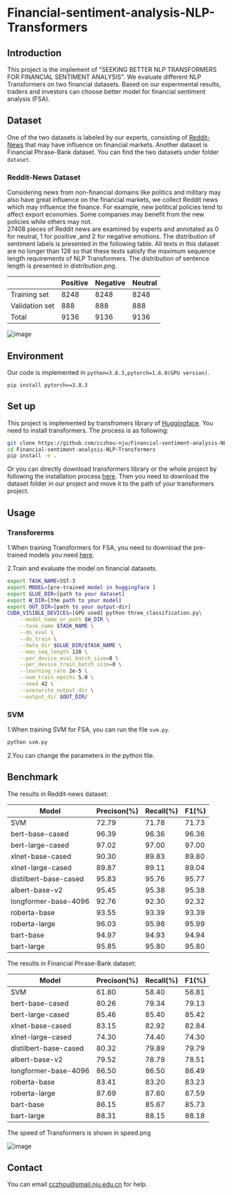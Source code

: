 # Financial-sentiment-analysis-NLP-Transformers

## Introduction
This project is the implement of "SEEKING BETTER NLP TRANSFORMERS FOR FINANCIAL SENTIMENT ANALYSIS". We evaluate different NLP Transformers on two financial datasets. Based on our experimental results, traders and investors can choose better model for financial sentiment analysis (FSA). 

## Dataset
One of the two datasets is labeled by our experts, consisting of [Reddit-News](https://www.kaggle.com/aaron7sun/stocknews) that may have influence on financial markets. Another dataset is Financial Phrase-Bank dataset. You can find the two datasets under folder `dataset`. 
### Reddit-News Dataset
Considering news from non-financial domains like politics and military may also have great influence on the financial markets, we collect Reddit news which may influence the finance. For example, new political policies tend to affect export economies. Some companies may benefit from the new policies while others may not.  
27408 pieces of Reddit news are examined by experts and annotated as 0 for neutral, 1 for positive ,and 2 for negative emotions. The distribution of sentiment labels is presented in the following table.  All texts in this dataset are no longer than 128 so that these texts satisfy the maximum sequence length requirements of NLP Transformers. The distribution of sentence length is presented in distribution.png.

|                  | Positive | Negative | Neutral |  
| ---------------- | -------- | -------- | ------- |  
| Training set     | 8248     | 8248     | 8248    |  
| Validation set   | 888      | 888      | 888     |  
| Total            | 9136     | 9136     | 9136    | 

![image](https://github.com/cczhou-nju/Financial-sentiment-analysis-NLP-Transformers/blob/main/distribution.png)

## Environment
Our code is implemented in `python=3.8.3,pytorch=1.6.0(GPU version)`. 
```pip
pip install pytorch==3.8.3
```

## Set up
This project is implemented by transfromers library of [Huggingface](https://github.com/huggingface/transformers). You need to install transformers. The process is as following:

```bash
git clone https://github.com/cczhou-nju/Financial-sentiment-analysis-NLP-Transformers.git
cd Financial-sentiment-analysis-NLP-Transformers
pip install -e .
```

Or you can directly download transformers library or the whole project by following the installation process [here](https://github.com/huggingface/transformers). Then you need to download the dataset folder in our project and move it to the path of your transformers project. 

## Usage
### Transforerms
1.When training Transformers for FSA, you need to download the pre-trained models you need [here](https://huggingface.co/models). 

2.Train and evaluate the model on financial datasets.

```bash
export TASK_NAME=SST-3
export MODEL=[pre-trained model in huggingface ]
export GLUE_DIR=[path to your dataset]
export W_DIR=[the path to your model]
export OUT_DIR=[path to your output-dir]
CUDA_VISIBLE_DEVICES=[GPU used] python three_classification.py\
    --model_name_or_path $W_DIR \
    --task_name $TASK_NAME \
    --do_eval \
    --do_train \
    --data_dir $GLUE_DIR/$TASK_NAME \
    --max_seq_length 128 \
    --per_device_eval_batch_size=8 \
    --per_device_train_batch_size=8 \
    --learning_rate 2e-5 \
    --num_train_epochs 5.0 \
    --seed 42 \
    --overwrite_output_dir \
    --output_dir $OUT_DIR/
```

### SVM
1.When training SVM for FSA, you can run the file `svm.py`. 

```python
python svm.py
```
2.You can change the parameters in the python file.

## Benchmark
The results in Reddit-news dataset:

| Model                 | Precison(%) | Recall(%)   | F1(%)   |  
| --------------------- | ----------- | ----------- | ------- |  
| SVM                   | 72.79       | 71.78       | 71.73   |  
| bert-base-cased       | 96.39       | 96.36       | 96.36   |  
| bert-large-cased      | 97.02       | 97.00       | 97.00   |  
| xlnet-base-cased      | 90.30       | 89.83       | 89.80   |  
| xlnet-large-cased     | 89.87       | 89.11       | 89.04   |  
| distilbert-base-cased | 95.83       | 95.76       | 95.77   |  
| albert-base-v2        | 95.45       | 95.38       | 95.38   |  
| longformer-base-4096  | 92.76       | 92.30       | 92.32   |  
| roberta-base          | 93.55       | 93.39       | 93.39   |  
| roberta-large         | 96.03       | 95.98       | 95.99   |  
| bart-base             | 94.97       | 94.93       | 94.94   |  
| bart-large            | 95.85       | 95.80       | 95.80   |  
 
The results in Financial Phrase-Bank dataset:

| Model                 | Precison(%) | Recall(%)   | F1(%)   |  
| --------------------- | ----------- | ----------- | ------- |  
| SVM                   | 61.80       | 58.40       | 56.81   |  
| bert-base-cased       | 80.26       | 79.34       | 79.13   |  
| bert-large-cased      | 85.46       | 85.40       | 85.42   |  
| xlnet-base-cased      | 83.15       | 82.92       | 82.84   |  
| xlnet-large-cased     | 74.30       | 74.40       | 74.30   |  
| distilbert-base-cased | 80.32       | 79.89       | 79.79   |  
| albert-base-v2        | 79.52       | 78.79       | 78.51   |  
| longformer-base-4096  | 86.50       | 86.50       | 86.49   |  
| roberta-base          | 83.41       | 83.20       | 83.23   |  
| roberta-large         | 87.69       | 87.60       | 87.59   |  
| bart-base             | 86.15       | 85.67       | 85.73   |  
| bart-large            | 88.31       | 88.15       | 88.18   |  

The speed of Transformers is shown in speed.png

![image](https://github.com/cczhou-nju/Financial-sentiment-analysis-NLP-Transformers/blob/main/speed.png)

## Contact
You can email cczhou@smail.nju.edu.cn for help.
